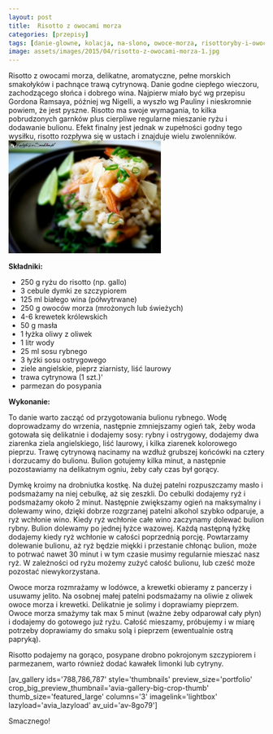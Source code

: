 ```yaml
---
layout: post
title:  Risotto z owocami morza
categories: [przepisy]
tags: [danie-glowne, kolacja, na-slono, owoce-morza, risottoryby-i-owoce-morza]
image: assets/images/2015/04/risotto-z-owocami-morza-1.jpg
---
```

Risotto z owocami morza, delikatne, aromatyczne, pełne morskich smakołyków i pachnące trawą cytrynową. Danie godne ciepłego wieczoru, zachodzącego słońca i dobrego wina. Najpierw miało być wg przepisu Gordona Ramsaya, później wg Nigelli, a wyszło wg Pauliny i nieskromnie powiem, że jest pyszne. Risotto ma swoje wymagania, to kilka pobrudzonych garnków plus cierpliwe regularne mieszanie ryżu i dodawanie bulionu. Efekt finalny jest jednak w zupełności godny tego wysiłku, risotto rozpływa się w ustach i znajduje wielu zwolenników.
![](assets/images/2015/04/risotto-z-owocami-morza-2-300x222.jpg)


**Składniki:**


* 250 g ryżu do risotto (np. gallo)
* 3 cebule dymki ze szczypiorem
* 125 ml białego wina (półwytrwane)
* 250 g owoców morza (mrożonych lub świeżych)
* 4-6 krewetek królewskich
* 50 g masła
* 1 łyżka oliwy z oliwek
* 1 litr wody
* 25 ml sosu rybnego
* 3 łyżki sosu ostrygowego
* ziele angielskie, pieprz ziarnisty, liść laurowy
* trawa cytrynowa (1 szt.)'
* parmezan do posypania


**Wykonanie:**

To danie warto zacząć od przygotowania bulionu rybnego. Wodę doprowadzamy do wrzenia, następnie zmniejszamy ogień tak, żeby woda gotowała się delikatnie i dodajemy sosy: rybny i ostrygowy, dodajemy dwa ziarenka ziela angielskiego, liść laurowy, i kilka ziarenek kolorowego pieprzu. Trawę cytrynową nacinamy na wzdłuż grubszej końcówki na cztery i dorzucamy do bulionu. Bulion gotujemy kilka minut, a następnie pozostawiamy na delikatnym ogniu, żeby cały czas był gorący.

Dymkę kroimy na drobniutka kostkę. Na dużej patelni rozpuszczamy masło i podsmażamy na niej cebulkę, aż się zeszkli. Do cebulki dodajemy ryż i podsmażamy około 2 minut. Następnie zwiększamy ogień na maksymalny i dolewamy wino, dzięki dobrze rozgrzanej patelni alkohol szybko odparuje, a ryż wchłonie wino. Kiedy ryż wchłonie całe wino zaczynamy dolewać bulion rybny. Bulion dolewamy po jednej łyżce wazowej. Każdą następną łyżkę dodajemy kiedy ryż wchłonie w całości poprzednią porcję. Powtarzamy dolewanie bulionu, aż ryż będzie miękki i przestanie chłonąc bulion, może to potrwać nawet 30 minut i w tym czasie musimy regularnie mieszać nasz ryż. W zależności od ryżu możemy zużyć całość bulionu, lub cześć może pozostać niewykorzystana.

Owoce morza rozmrażamy w lodówce, a krewetki obieramy z pancerzy i usuwamy jelito. Na osobnej małej patelni podsmażamy na oliwie z oliwek owoce morza i krewetki. Delikatnie je solimy i doprawiamy pieprzem. Owoce morza smażymy tak max 5 minut (ważne żeby odparował cały płyn) i dodajemy do gotowego już ryżu. Całość mieszamy, próbujemy i w miarę potrzeby doprawiamy do smaku solą i pieprzem (ewentualnie ostrą papryką).

Risotto podajemy na gorąco, posypane drobno pokrojonym szczypiorem i parmezanem, warto również dodać kawałek limonki lub cytryny.

[av\_gallery ids='788,786,787' style='thumbnails' preview\_size='portfolio' crop\_big\_preview\_thumbnail='avia-gallery-big-crop-thumb' thumb\_size='featured\_large' columns='3' imagelink='lightbox' lazyload='avia\_lazyload' av\_uid='av-8go79']

Smacznego!
    